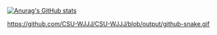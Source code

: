 [![Anurag's GitHub stats](https://github-readme-stats.vercel.app/api?username=Crucio&show_icons=true&theme=radical)](https://github.com/anuraghazra/github-readme-stats)

https://github.com/CSU-WJJJ/CSU-WJJJ/blob/output/github-snake.gif
